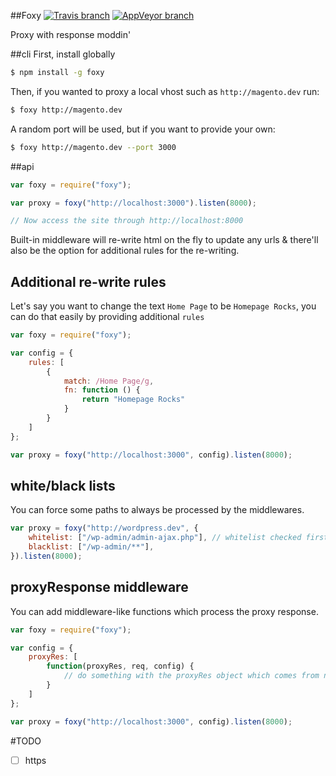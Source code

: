 ##Foxy 
[![Travis branch](https://img.shields.io/travis/shakyShane/foxy/master.svg?style=flat-square&label=linux)](https://travis-ci.org/shakyShane/foxy)
[![AppVeyor branch](https://img.shields.io/appveyor/ci/shakyshane/foxy/master.svg?style=flat-square&label=windows)]()

Proxy with response moddin'

##cli
First, install globally
```bash
$ npm install -g foxy
```

Then, if you wanted to proxy a local vhost such as `http://magento.dev` run:
```bash
$ foxy http://magento.dev
```

A random port will be used, but if you want to provide your own:
```bash
$ foxy http://magento.dev --port 3000
```

##api
```js
var foxy = require("foxy");

var proxy = foxy("http://localhost:3000").listen(8000);

// Now access the site through http://localhost:8000
```

Built-in middleware will re-write html on the fly to update any urls & there'll also be the option
for additional rules for the re-writing.

## Additional re-write rules

Let's say you want to change the text `Home Page` to be `Homepage Rocks`, you can do that easily by 
providing additional `rules`

```js
var foxy = require("foxy");

var config = {
    rules: [
        {
            match: /Home Page/g,
            fn: function () {
                return "Homepage Rocks"
            }
        }
    ]
};

var proxy = foxy("http://localhost:3000", config).listen(8000);
```

## white/black lists

You can force some paths to always be processed by the middlewares.

```js
var proxy = foxy("http://wordpress.dev", {
    whitelist: ["/wp-admin/admin-ajax.php"], // whitelist checked first
    blacklist: ["/wp-admin/**"],
}).listen(8000);
```

## proxyResponse middleware

You can add middleware-like functions which process the proxy response.

```js
var foxy = require("foxy");

var config = {
    proxyRes: [
        function(proxyRes, req, config) {
            // do something with the proxyRes object which comes from node-http-proxy
        }
    ]
};

var proxy = foxy("http://localhost:3000", config).listen(8000);
```

#TODO

- [ ] https


